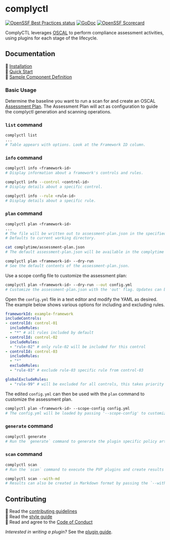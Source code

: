 # complyctl

[![OpenSSF Best Practices status](https://www.bestpractices.dev/projects/9761/badge)](https://www.bestpractices.dev/projects/9761)
[![GoDoc](https://img.shields.io/static/v1?label=godoc&message=reference&color=blue)](https://pkg.go.dev/github.com/complytime/complyctl)
[![OpenSSF Scorecard](https://api.scorecard.dev/projects/github.com/complytime/complyctl/badge)](https://scorecard.dev/viewer/?uri=github.com/complyctl/complyctl)

ComplyCTL leverages [OSCAL](https://github.com/usnistgov/OSCAL/) to perform compliance assessment activities, using plugins for each stage of the lifecycle.

## Documentation

:paperclip: [Installation](./docs/INSTALLATION.md)\
:paperclip: [Quick Start](./docs/QUICK_START.md)\
:paperclip: [Sample Component Definition](./docs/samples/sample-component-definition.json)

### Basic Usage

Determine the baseline you want to run a scan for and create an OSCAL [Assessment Plan](https://pages.nist.gov/OSCAL/learn/concepts/layer/assessment/assessment-plan/). The Assessment
Plan will act as configuration to guide the complyctl generation and scanning operations.

### `list` command
```bash
complyctl list
...
# Table appears with options. Look at the Framework ID column.
```

### `info` command
```bash
complyctl info <framework-id>
# Display information about a framework's controls and rules.

complyctl info --control <control-id>
# Display details about a specific control.

complyctl info --rule <rule-id>
# Display details about a specific rule.
```

### `plan` command
```bash
complyctl plan <framework-id>
...
# The file will be written out to assessment-plan.json in the specified workspace.
# Defaults to current working directory.

cat complytime/assessment-plan.json
# The default assessment-plan.json will be available in the complytime workspace (complytime/assessment-plan.json).

complyctl plan <framework-id> --dry-run
# See the default contents of the assessment-plan.json.
```


Use a scope config file to customize the assessment plan:
```bash
complyctl plan <framework-id> --dry-run --out config.yml
# Customize the assessment-plan.json with the 'out' flag. Updates can be made to the config.yml.
```
Open the `config.yml` file in a text editor and modify the YAML as desired.  The example below shows various options for including and excluding rules.

```yaml
frameworkId: example-framework
includeControls:
- controlId: control-01
  includeRules:
  - "*" # all rules included by default
- controlId: control-02
  includeRules:
  - "rule-02" # only rule-02 will be included for this control
- controlId: control-03
  includeRules:
  - "*"
  excludeRules:
  - "rule-03" # exclude rule-03 specific rule from control-03

globalExcludeRules:
  - "rule-99" # will be excluded for all controls, this takes priority over any includeRules clauses above
```

The edited `config.yml` can then be used with the `plan` command to customize the assessment plan.
```bash
complyctl plan <framework-id> --scope-config config.yml
# The config.yml will be loaded by passing '--scope-config' to customize the assessment-plan.json.
```

### `generate` command
```bash
complyctl generate
# Run the `generate` command to generate the plugin specific policy artifacts in the workspace.
```

### `scan` command
```bash
complyctl scan
# Run the `scan` command to execute the PVP plugins and create results artifacts. The results will be written to assessment-results.json in the specified workspace.

complyctl scan --with-md
# Results can also be created in Markdown format by passing the `--with-md` flag.
```

## Contributing

:paperclip: Read the [contributing guidelines](./docs/CONTRIBUTING.md)\
:paperclip: Read the [style guide](./docs/STYLE_GUIDE.md)\
:paperclip: Read and agree to the [Code of Conduct](./docs/CODE_OF_CONDUCT.md)

*Interested in writing a plugin?* See the [plugin guide](./docs/PLUGIN_GUIDE.md).
